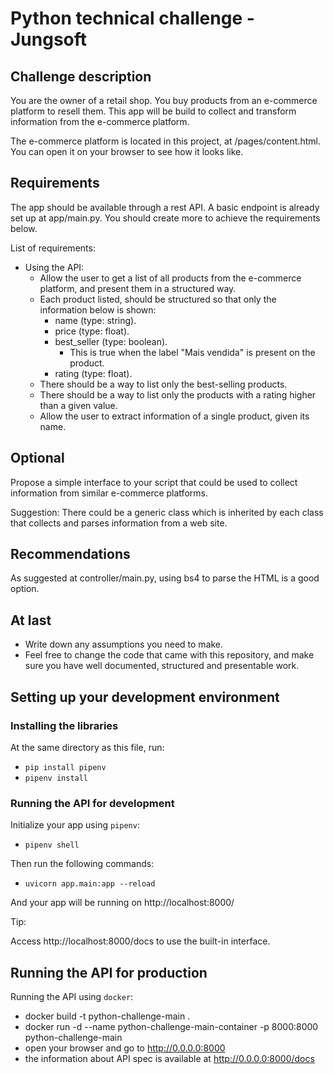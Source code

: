 # Python technical challenge - Jungsoft

## Challenge description

You are the owner of a retail shop. You buy products from an e-commerce platform to resell them.
This app will be build to collect and transform information from the e-commerce platform.

The e-commerce platform is located in this project, at /pages/content.html.
You can open it on your browser to see how it looks like.

## Requirements

The app should be available through a rest API.
A basic endpoint is already set up at app/main.py. You should create more to achieve the requirements below.

List of requirements:
  - Using the API:
    - Allow the user to get a list of all products from the e-commerce platform, and present them in a structured way.
    - Each product listed, should be structured so that only the information below is shown:
        - name (type: string).
        - price (type: float).
        - best_seller (type: boolean).
          - This is true when the label "Mais vendida" is present on the product.
        - rating (type: float).
    - There should be a way to list only the best-selling products.
    - There should be a way to list only the products with a rating higher than a given value.
    - Allow the user to extract information of a single product, given its name.

## Optional

Propose a simple interface to your script that could be used to collect information from similar e-commerce platforms.

Suggestion:
There could be a generic class which is inherited by each class that collects and parses information from a web site.

## Recommendations

As suggested at controller/main.py, using bs4 to parse the HTML is a good option.

## At last

* Write down any assumptions you need to make.
* Feel free to change the code that came with this repository,
and make sure you have well documented, structured and presentable work.

## Setting up your development environment

### Installing the libraries
At the same directory as this file, run:
  - `pip install pipenv`
  - `pipenv install`

### Running the API for development
Initialize your app using `pipenv`:

- `pipenv shell`

Then run the following commands:

- `uvicorn app.main:app --reload`

And your app will be running on http://localhost:8000/

Tip:

Access http://localhost:8000/docs to use the built-in interface.


## Running the API for production
Running the API using `docker`:
  - docker build -t python-challenge-main .
  - docker run -d --name python-challenge-main-container -p 8000:8000 python-challenge-main
  - open your browser and go to http://0.0.0.0:8000
  - the information about API spec is available at http://0.0.0.0:8000/docs